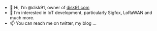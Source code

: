 - 👋 Hi, I’m @disk91, owner of [disk91.com](https://www.disk91.com)
- 👀 I’m interested in IoT development, particularly Sigfox, LoRaWAN and much more.
- 📫 You can reach me on twitter, my blog ...

